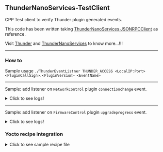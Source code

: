 ## ThunderNanoServices-TestClient  

CPP Test client to verify Thunder plugin generated events.  

This code has been written taking [ThunderNanoServices JSONRPCClient](https://github.com/rdkcentral/ThunderNanoServices/tree/master/examples/JSONRPCClient) as reference.

Visit [Thunder](https://github.com/rdkcentral/Thunder) and [ThunderNanoServices](https://github.com/rdkcentral/ThunderNanoServices) to know more...!!!

---  

### How to  

Sample usage `./ThunderEventListner THUNDER_ACCESS <LocalIP:Port> <PluginCallSign>.<PluginVersion> <EventName>`  

---

Sample: add listener on `NetworkControl` plugin `connectionchange` event.  

<details>
  <summary>Click to see logs!</summary>  
  
  > root@device:# ./ThunderEventListner THUNDER_ACCESS 127.0.0.1:80 NetworkControl connectionchange  
  > SetEnvironment is using :THUNDER_ACCESS  
  > Connect to server using :127.0.0.1:80  
  > Plugin callsign is :NetworkControl  
  > Plugin event listening to is :connectionchange  
  >      L1 [8014]: "Message: {"id":1,"method":"NetworkControl.register","params":{ "event": "connectionchange", "id": ""}} send"  
  > [2020-05-26 15:20:16.823] Subscribed to event connectionchange with onEventHandler callback  
  > Waiting for event...  
  > Press '0' to exit.  
  > [  130.513994@2] eth0: Link is Down  
  > [WPEFW-JSONRPCEvt][2020-05-26 15:20:26.232] : "{\"name\":\"eth0\",\"address\":\"\",\"status\":\"updated\"}"  
  > [  136.658030@2] eth0: Link is Up - 100Mbps/Full - flow control rx/tx  
  > [WPEFW-JSONRPCEvt][2020-05-26 15:20:32.369] : "{\"name\":\"eth0\",\"address\":\"\",\"status\":\"updated\"}"  
  > [WPEFW-JSONRPCEvt][2020-05-26 15:20:32.882] : "{\"name\":\"eth0\",\"address\":\"192.168.1.102\",\"status\":\"connected\"}"  
  > [  148.945993@2] eth0: Link is Down  
  > [WPEFW-JSONRPCEvt][2020-05-26 15:20:44.664] : "{\"name\":\"eth0\",\"address\":\"\",\"status\":\"updated\"}"  
  > [  152.018034@2] eth0: Link is Up - 100Mbps/Full - flow control rx/tx  
  > [WPEFW-JSONRPCEvt][2020-05-26 15:20:47.729] : "{\"name\":\"eth0\",\"address\":\"\",\"status\":\"updated\"}"  
  > [WPEFW-JSONRPCEvt][2020-05-26 15:20:47.831] : "{\"name\":\"eth0\",\"address\":\"192.168.1.102\",\"status\":\"connectionfailed\"}"  
  > [WPEFW-JSONRPCEvt][2020-05-26 15:20:48.783] : "{\"name\":\"eth0\",\"address\":\"192.168.1.104\",\"status\":\"connected\"}"  
  > 0    
  >      L1 [11307]: "Message: {"id":2,"method":"NetworkControl.unregister","params":{ "event": "connectionchange", "id": ""}} send"    
  > [WPEFW-JSONRPCEvt][2020-05-26 15:21:53.128] Unsubscribed from event connectionchange  
</details>  

---

Sample: add listener on `FirmwareControl` plugin `upgradeprogress` event.  

<details>
  <summary>Click to see logs!</summary>  
  
> root@device:# ./ThunderEventListner THUNDER_ACCESS 127.0.0.1:80 FirmwareControl upgradeprogress  
> SetEnvironment is using :THUNDER_ACCESS  
> Connect to server using :127.0.0.1:80  
> Plugin callsign is :FirmwareControl  
> Plugin event listening to is :upgradeprogress  
>   L1 [11195]: "Message: {"id":1,"method":"FirmwareControl.register","params":{ "event": "upgradeprogress", "id": ""}} send"  
> [2020-05-26 14:37:13.65] Subscribed to event upgradeprogress with onEventHandler callback  
> Waiting for event...  
> Press '0' to exit.  
> [WPEFW-JSONRPCEvt][2020-05-26 14:38:20.147] : "{\"status\":\"downloadstarted\",\"error\":\"unkown\",\"percentage\":0}" 
> [WPEFW-JSONRPCEvt][2020-05-26 14:55:30.934] : "{\"status\":\"downloadcompleted\",\"error\":\"none\",\"percentage\":0}"  
> [WPEFW-JSONRPCEvt][2020-05-26 14:55:34.930] : "{\"status\":\"installstarted\",\"error\":\"none\",\"percentage\":70}"  
> [WPEFW-JSONRPCEvt][2020-05-26 14:57:34.938] : "{\"status\":\"installstarted\",\"error\":\"none\",\"percentage\":70}"  
> [WPEFW-JSONRPCEvt][2020-05-26 14:57:35.116] : "{\"status\":\"upgradecompleted\",\"error\":\"none\",\"percentage\":100}"  
</details>  

### Yocto recipe integration   

<details>
  <summary>Click to see sample recipe file</summary>  
  
```
DESCRIPTION = "Sample recipe for bitbake."
SECTION = "Apps"
LICENSE = "Apache-2.0"
LIC_FILES_CHKSUM = "file://LICENSE;md5=86d3f3a95c324c9479bd8986968f4327"

SRCREV = "${AUTOREV}"

SRC_URI = "git://github.com/arun-madhavan-013/ThunderNanoServices-TestClients.git;protocol=https;branch=master"

S = "${WORKDIR}/git"
inherit pkgconfig cmake
```

</details>  
